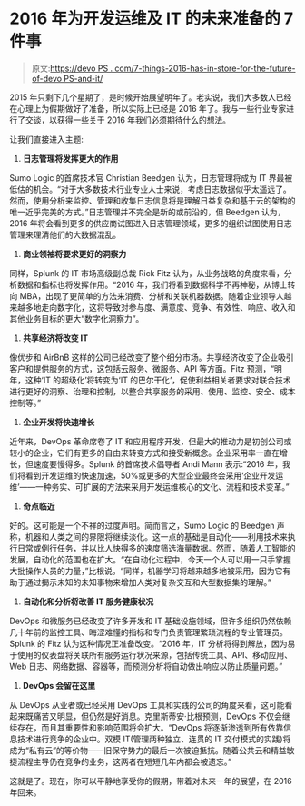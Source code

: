 # 2016 年为开发运维及 IT 的未来准备的 7 件事

> 原文:[https://devo PS . com/7-things-2016-has-in-store-for-the-future-of-devo PS-and-it/](https://devops.com/7-things-2016-has-in-store-for-the-future-of-devops-and-it/)

2015 年只剩下几个星期了，是时候开始展望明年了。老实说，我们大多数人已经在心理上为假期做好了准备，所以实际上已经是 2016 年了。我与一些行业专家进行了交谈，以获得一些关于 2016 年我们必须期待什么的想法。

让我们直接进入主题:

1.  **日志管理将发挥更大的作用**

Sumo Logic 的首席技术官 Christian Beedgen 认为，日志管理将成为 IT 界最被低估的机会。“对于大多数技术行业专业人士来说，考虑日志数据似乎太遥远了。然而，使用分析来监控、管理和收集日志信息将是理解日益复杂和基于云的架构的唯一近乎完美的方式。”日志管理并不完全是新的或前沿的，但 Beedgen 认为，2016 年将会看到更多的供应商试图进入日志管理领域，更多的组织试图使用日志管理来理清他们的大数据混乱。

1.  **商业领袖将要求更好的洞察力**

同样，Splunk 的 IT 市场高级副总裁 Rick Fitz 认为，从业务战略的角度来看，分析数据和指标也将发挥作用。“2016 年，我们将看到数据科学不再神秘，从博士转向 MBA，出现了更简单的方法来消费、分析和关联机器数据。随着企业领导人越来越多地走向数字化，这将导致对参与度、满意度、竞争、有效性、响应、收入和其他业务目标的更大“数字化洞察力”。

1.  **共享经济将改变 IT**

像优步和 AirBnB 这样的公司已经改变了整个细分市场。共享经济改变了企业吸引客户和提供服务的方式，这包括云服务、微服务、API 等方面。Fitz 预测，“明年，这种‘IT 的超级化’将转变为‘IT 的巴尔干化’，促使利益相关者要求对联合技术进行更好的洞察、治理和控制，以整合共享服务的采用、使用、监控、安全、成本控制等。”

1.  **企业开发将快速增长**

近年来，DevOps 革命席卷了 IT 和应用程序开发，但最大的推动力是初创公司或较小的企业，它们有更多的自由来转变方式和接受新概念。企业采用率一直在增长，但速度要慢得多。Splunk 的首席技术倡导者 Andi Mann 表示:“2016 年，我们将看到开发运维的快速加速，50%或更多的大型企业最终会采用‘企业开发运维’——一种务实、可扩展的方法来采用开发运维核心的文化、流程和技术变革。”

1.  **奇点临近**

好的。这可能是一个不祥的过度声明。简而言之，Sumo Logic 的 Beedgen 声称，机器和人类之间的界限将继续淡化。这一点的基础是自动化——利用技术来执行日常或例行任务，并以比人快得多的速度筛选海量数据。然而，随着人工智能的发展，自动化的范围也在扩大。“在自动化过程中，今天一个人可以用一只手掌握大批操作人员的力量，”比根说。“同样，机器学习将越来越多地被采用，因为它有助于通过揭示未知的未知事物来增加人类对复杂交互和大型数据集的理解。”

1.  **自动化和分析将改善 IT 服务健康状况**

DevOps 和微服务已经改变了许多开发和 IT 基础设施领域，但许多组织仍然依赖几十年前的监控工具、晦涩难懂的指标和专门负责管理繁琐流程的专业管理员。Splunk 的 Fitz 认为这种情况正准备改变。“2016 年，IT 分析将得到解放，因为易于使用的仪表盘将关联所有服务运行状况来源，包括传统工具、API、移动应用、Web 日志、网络数据、容器等，而预测分析将自动做出响应以防止质量问题。”

1.  **DevOps 会留在这里**

从 DevOps 从业者或已经采用 DevOps 工具和实践的公司的角度来看，这可能看起来既痛苦又明显，但仍然是好消息。克里斯蒂安·比根预测，DevOps 不仅会继续存在，而且其重要性和影响范围将会扩大。“DevOps 将逐渐渗透到所有依靠信息技术进行竞争的企业中。双模 IT(管理两种独立、连贯的 IT 交付模式的实践)将成为“私有云”的等价物——旧保守势力的最后一次被迫抵抗。随着公共云和精益敏捷流程主导仍在竞争的业务，这两者在短短几年内都会被遗忘。”

这就是了。现在，你可以平静地享受你的假期，带着对未来一年的展望，在 2016 年回来。